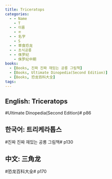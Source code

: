 ```yaml
---
title: Triceratops
categories:
  - - Name
    - T
  - - 이름
    - ㅌ
  - - 名字
    - S
  - - 草食恐龙
  - - 초식공룡
  - - 侏罗纪
    - 侏罗纪中期
books:
  - [Books, 진짜 진짜 재밌는 공룡 그림책]
  - [Books, Ultimate Dinopedia(Second Edition)]
  - [Books, 恐龙百科大全]
tags:
---
```


## English: Triceratops

#Ultimate Dinopedia(Second Edition)# p86

## 한국어: 트리케라톱스

#진짜 진짜 재밌는 공룡 그림책# p130

## 中文: 三角龙

#恐龙百科大全# p170
